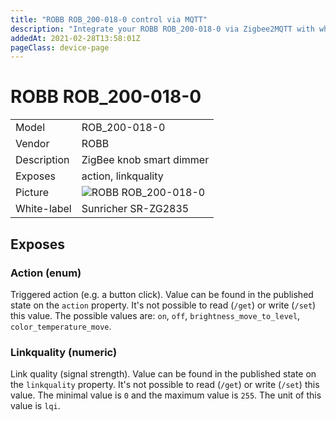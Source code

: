 ```yaml
---
title: "ROBB ROB_200-018-0 control via MQTT"
description: "Integrate your ROBB ROB_200-018-0 via Zigbee2MQTT with whatever smart home infrastructure you are using without the vendors bridge or gateway."
addedAt: 2021-02-28T13:58:01Z
pageClass: device-page
---
```


<!-- !!!! -->
<!-- ATTENTION: This file is auto-generated through docgen! -->
<!-- You can only edit the "Notes"-Section between the two comment lines "Notes BEGIN" and "Notes END". -->
<!-- Do not use h1 or h2 heading within "## Notes"-Section. -->
<!-- !!!! -->

# ROBB ROB_200-018-0

|     |     |
|-----|-----|
| Model | ROB_200-018-0  |
| Vendor  | ROBB  |
| Description | ZigBee knob smart dimmer |
| Exposes | action, linkquality |
| Picture | ![ROBB ROB_200-018-0](https://www.zigbee2mqtt.io/images/devices/ROB_200-018-0.jpg) |
| White-label | Sunricher SR-ZG2835 |


<!-- Notes BEGIN: You can edit here. Add "## Notes" headline if not already present. -->


<!-- Notes END: Do not edit below this line -->


## Exposes

### Action (enum)
Triggered action (e.g. a button click).
Value can be found in the published state on the `action` property.
It's not possible to read (`/get`) or write (`/set`) this value.
The possible values are: `on`, `off`, `brightness_move_to_level`, `color_temperature_move`.

### Linkquality (numeric)
Link quality (signal strength).
Value can be found in the published state on the `linkquality` property.
It's not possible to read (`/get`) or write (`/set`) this value.
The minimal value is `0` and the maximum value is `255`.
The unit of this value is `lqi`.

